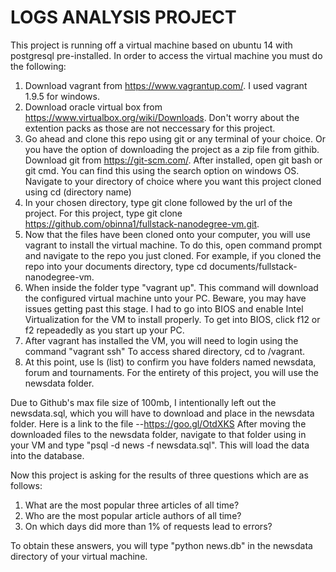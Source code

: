LOGS ANALYSIS PROJECT
=============

This project is running off a virtual machine based on ubuntu 14 with postgresql pre-installed. In order to access the virtual machine you must do the following:
1. Download vagrant from https://www.vagrantup.com/. I used vagrant 1.9.5 for windows.
2. Download oracle virtual box from https://www.virtualbox.org/wiki/Downloads. Don't worry about the extention packs as those are not neccessary for this project.
3. Go ahead and clone this repo using git or any terminal of your choice. Or you have the option of downloading the project as a zip file from githib. Download git from
https://git-scm.com/. After installed, open git bash or git cmd. You can find this using the search option on windows OS. Navigate to your directory of choice where you want this project cloned using cd (directory name)
4. In your chosen directory, type git clone followed by the url of the project. For this project, type git clone https://github.com/obinna1/fullstack-nanodegree-vm.git.
5. Now that the files have been cloned onto your computer, you will use vagrant to install the virtual machine. To do this, open command prompt and navigate to the repo you just cloned. For example, if you cloned the repo into your documents directory,
type cd documents/fullstack-nanodegree-vm.
6. When inside the folder type "vagrant up". This command will download the configured virtual machine unto your PC. Beware, you may have issues getting past this stage. I had to go into BIOS and enable Intel Virtualization for the VM to install properly.
To get into BIOS, click f12 or f2 repeadedly as you start up your PC. 
7. After vagrant has installed the VM, you will need to login using the command "vagrant ssh" To access shared directory, cd to /vagrant.
8. At this point, use ls (list) to confirm you have folders named newsdata, forum and tournaments. For the entirety of this project, you will use the newsdata folder. 


Due to Github's max file size of 100mb, I intentionally left out the newsdata.sql, which you will have to download and place in the newsdata folder. Here is a link to the file --https://goo.gl/OtdXKS
After moving the downloaded files to the newsdata folder, navigate to that folder using in your VM and type "psql -d news -f newsdata.sql". This will load the data into the database.

Now this project is asking for the results of three questions which are as follows:
1.  What are the most popular three articles of all time?
2.  Who are the most popular article authors of all time?
3.  On which days did more than 1% of requests lead to errors?

To obtain these answers, you will type "python news.db" in the newsdata directory of your virtual machine. 
